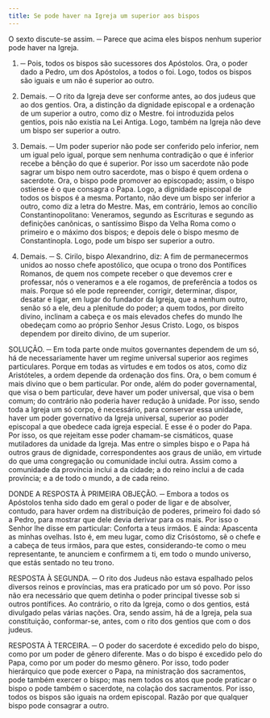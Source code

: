 ```yaml
---
title: Se pode haver na Igreja um superior aos bispos
---
```


O sexto discute-se assim. ─ Parece que acima eles bispos nenhum superior pode haver na Igreja.  

1. ─ Pois, todos os bispos são sucessores dos Apóstolos. Ora, o poder dado a Pedro, um dos Apóstolos, a todos o foi. Logo, todos os bispos são iguais e um não é superior ao outro.  

2. Demais. ─ O rito da Igreja deve ser conforme antes, ao dos judeus que ao dos gentios. Ora, a distinção da dignidade episcopal e a ordenação de um superior a outro, como diz o Mestre. foi introduzida pelos gentios, pois não existia na Lei Antiga. Logo, também na Igreja não deve um bispo ser superior a outro.  

3. Demais. ─ Um poder superior não pode ser conferido pelo inferior, nem um igual pelo igual, porque sem nenhuma contradição o que é inferior recebe a bênção do que é superior. Por isso um sacerdote não pode sagrar um bispo nem outro sacerdote, mas o bispo é quem ordena o sacerdote. Ora, o bispo pode promover ao episcopado; assim, o bispo ostiense é o que consagra o Papa. Logo, a dignidade episcopal de todos os bispos é a mesma. Portanto, não deve um bispo ser inferior a outro, como diz a letra do Mestre.  Mas, em contrário, lemos ao concílio Constantinopolitano: Veneramos, segundo as Escrituras e segundo as definições canônicas, o santíssimo Bispo da Velha Roma como o primeiro e o máximo dos bispos; e depois dele o bispo mesmo de Constantinopla. Logo, pode um bispo ser superior a outro.  

2. Demais. ─ S. Cirilo, bispo Alexandrino, diz: A fim de permanecermos unidos ao nosso chefe apostólico, que ocupa o trono dos Pontífices Romanos, de quem nos compete receber o que devemos crer e professar, nós o veneramos e a ele rogamos, de preferência a todos os mais. Porque só ele pode repreender, corrigir, determinar, dispor, desatar e ligar, em lugar do fundador da Igreja, que a nenhum outro, senão só a ele, deu a plenitude do poder; a quem todos, por direito divino, inclinam a cabeça e os mais elevados chefes do mundo lhe obedeçam como ao próprio Senhor Jesus Cristo. Logo, os bispos dependem por direito divino, de um superior.  

SOLUÇÃO. ─ Em toda parte onde muitos governantes dependem de um só, há de necessariamente haver um regime universal superior aos regimes particulares. Porque em todas as virtudes e em todos os atos, como diz Aristóteles, a ordem depende da ordenação dos fins. Ora, o bem comum é mais divino que o bem particular. Por onde, além do poder governamental, que visa o bem particular, deve haver um poder universal, que visa o bem comum; do contrário não poderia haver redução à unidade. Por isso, sendo toda a Igreja um só corpo, é necessário, para conservar essa unidade, haver um poder governativo da Igreja universal, superior ao poder episcopal a que obedece cada igreja especial. E esse é o poder do Papa. Por isso, os que rejeitam esse poder chamam-se cismáticos, quase mutiladores da unidade da Igreja. Mas entre o simples bispo e o Papa há outros graus de dignidade, correspondentes aos graus de união, em virtude do que uma congregação ou comunidade inclui outra. Assim como a comunidade da província inclui a da cidade; a do reino inclui a de cada província; e a de todo o mundo, a de cada reino.  

DONDE A RESPOSTA À PRIMEIRA OBJEÇÃO. ─ Embora a todos os Apóstolos tenha sido dado em geral o poder de ligar e de absolver, contudo, para haver ordem na distribuição de poderes, primeiro foi dado só a Pedro, para mostrar que dele devia derivar para os mais. Por isso o Senhor lhe disse em particular: Conforta a teus irmãos. E ainda: Apascenta as minhas ovelhas. Isto é, em meu lugar, como diz Crisóstomo, sê o chefe e a cabeça de teus irmãos, para que estes, considerando-te como o meu representante, te anunciem e confirmem a ti, em todo o mundo universo, que estás sentado no teu trono.  

RESPOSTA À SEGUNDA. ─ O rito dos Judeus não estava espalhado pelos diversos reinos e províncias, mas era praticado por um só povo. Por isso não era necessário que quem detinha o poder principal tivesse sob si outros pontífices. Ao contrário, o rito da Igreja, como o dos gentios, está divulgado pelas várias nações. Ora, sendo assim, há de a Igreja, pela sua constituição, conformar-se, antes, com o rito dos gentios que com o dos judeus.  

RESPOSTA À TERCEIRA. ─ O poder do sacerdote é excedido pelo do bispo, como por um poder de gênero diferente. Mas o do bispo é excedido pelo do Papa, como por um poder do mesmo gênero. Por isso, todo poder hierárquico que pode exercer o Papa, na ministração dos sacramentos, pode também exercer o bispo; mas nem todos os atos que pode praticar o bispo o pode também o sacerdote, na colação dos sacramentos. Por isso, todos os bispos são iguais na ordem episcopal. Razão por que qualquer bispo pode consagrar a outro.